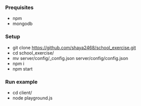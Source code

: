
### Prequisites
  - npm
  - mongodb
### Setup
  - git clone https://github.com/shaya2468/school_exercise.git
  - cd school_exercise/
  - mv server/config/_config.json server/config/config.json
  - npm i
  - npm start
### Run example
  - cd client/
  - node playground.js 


